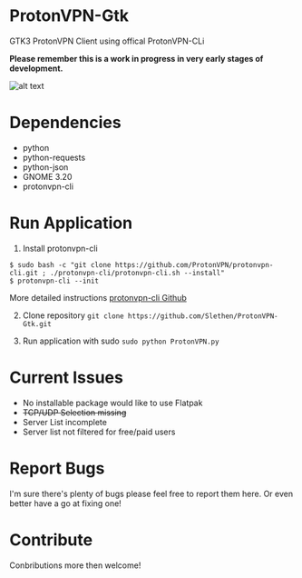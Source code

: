 # ProtonVPN-Gtk
GTK3 ProtonVPN Client using offical ProtonVPN-CLi

**Please remember this is a work in progress in very early stages of development.**

![alt text](https://i.imgur.com/RgOZjwE.png "ProtonVPN-GTK Screenshot")

# Dependencies
- python
- python-requests
- python-json
- GNOME 3.20
- protonvpn-cli

# Run Application
1. Install protonvpn-cli
```
$ sudo bash -c "git clone https://github.com/ProtonVPN/protonvpn-cli.git ; ./protonvpn-cli/protonvpn-cli.sh --install"
$ protonvpn-cli --init
```

More detailed instructions
[protonvpn-cli Github](https://github.com/ProtonVPN/protonvpn-cli)

2. Clone repository
`git clone https://github.com/Slethen/ProtonVPN-Gtk.git`

3. Run application with sudo
`sudo python ProtonVPN.py`

# Current Issues
- No installable package would like to use Flatpak
- ~~TCP/UDP Selection missing~~
- Server List incomplete
- Server list not filtered for free/paid users

# Report Bugs
I'm sure there's plenty of bugs please feel free to report them here.
Or even better have a go at fixing one!

# Contribute
Conbributions more then welcome!
